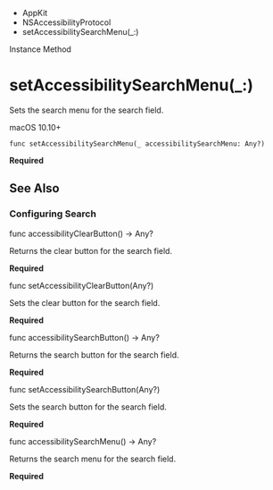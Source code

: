 

- AppKit
- NSAccessibilityProtocol
-  setAccessibilitySearchMenu(\_:) 

Instance Method

# setAccessibilitySearchMenu(\_:)

Sets the search menu for the search field.

macOS 10.10+

``` source
func setAccessibilitySearchMenu(_ accessibilitySearchMenu: Any?)
```

**Required**

## See Also

### Configuring Search

func accessibilityClearButton() -> Any?

Returns the clear button for the search field.

**Required**

func setAccessibilityClearButton(Any?)

Sets the clear button for the search field.

**Required**

func accessibilitySearchButton() -> Any?

Returns the search button for the search field.

**Required**

func setAccessibilitySearchButton(Any?)

Sets the search button for the search field.

**Required**

func accessibilitySearchMenu() -> Any?

Returns the search menu for the search field.

**Required**

